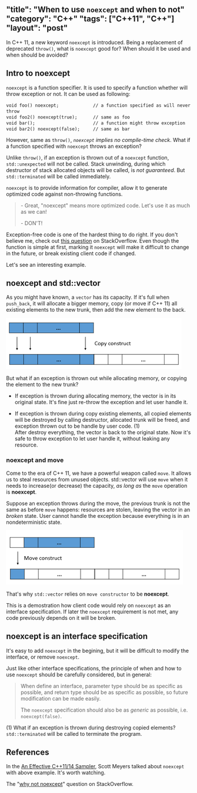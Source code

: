 "title": "When to use `noexcept` and when to not"
"category": "C++"
"tags": ["C++11", "C++"]
"layout": "post"
---

In C++ 11, a new keyword `noexcept` is introduced. Being a replacement of deprecated `throw()`, what is `noexcept` good for? When should it be used and when should be avoided?

## Intro to noexcept

`noexcept` is a function specifier. It is used to specify a function whether will throw exception or not. It can be used as following:

    void foo() noexcept;             // a function specified as will never throw
    void foo2() noexcept(true);      // same as foo
    void bar();                      // a function might throw exception
    void bar2() noexcept(false);     // same as bar

However, same as `throw()`, *`noexcept` implies no compile-time check*. What if a function specified with `noexcept` throws an exception?

Unlike `throw()`, if an exception is thrown out of a `noexcept` function, `std::unexpected` will not be called. Stack unwinding, during which destructor of stack allocated objects will be called, is *not guaranteed*. But `std::terminated` will be called immediately.

`noexcept` is to provide information for compiler, allow it to generate optimized code against non-throwing functions.

> \- Great, "noexcept" means more optimized code. Let's use it as much as we can!
>
> \- DON'T!

Exception-free code is one of the hardest thing to do right. If you don't believe me, check out [this question] on StackOverflow. Even though the function is simple at first, marking it `noexcept` will make it difficult to change in the future, or break existing client code if changed.

Let's see an interesting example.

## noexcept and std::vector

As you might have known, a `vector` has its capacity. If it's full when `push_back`, it will allocate a bigger memory, copy (or move if C++ 11) all existing elements to the new trunk, then add the new element to the back.

![Use copy constructor to expand a vector]

But what if an exception is thrown out while allocating memory, or copying the element to the new trunk?

- If exception is thrown during allocating memory, the vector is in its original state. It's fine just re-throw the exception and let user handle it.

- If exception is thrown during copy existing elements, all copied elements will be destroyed by calling destructor, allocated trunk will be freed, and exception thrown out to be handle by user code. (1)  
After destroy everything, the vector is back to the original state. Now it's safe to throw exception to let user handle it, without leaking any resource.

### noexcept and move

Come to the era of C++ 11, we have a powerful weapon called `move`. It allows us to steal resources from unused objects. std::vector will use `move` when it needs to increase(or decrease) the capacity, *as long as* the `move` operation is **noexcept**.

Suppose an exception throws during the move, the previous trunk is not the same as before `move` happens: resources are stolen, leaving the vector in an *broken* state. User cannot handle the exception because everything is in an nondeterministic state.

![Use move constructor to expand a vector]

That's why `std::vector` relies on `move constructor` to be **noexcept**.

This is a demostration how client code would rely on `noexcept` as an interface specification. If later the `noexcept` requirement is not met, any code previously depends on it will be broken.

## noexcept is an interface specification

It's easy to add `noexcept` in the begining, but it will be difficult to modify the interface, or remove `noexcept`.

Just like other interface specifications, the principle of when and how to use `noexcept` should be carefully considered, but in general:

> When define an interface, parameter type should be as specific as
> possible, and return type should be as specific as possible, so future
> modification can be made easily.   
>
> The `noexcept` specification should also be as *generic* as possible,
> i.e. `noexcept(false)`.

(1) What if an exception is thrown during destroying copied elements?  
    `std::terminated` will be called to terminate the program.

## References

In the [An Effective C++11/14 Sampler], Scott Meyers talked about `noexcept` with above example. It's worth watching.

The "[why not noexcept]" question on StackOverflow.

[why not noexcept]: http://stackoverflow.com/a/20521414/2190129
[An Effective C++11/14 Sampler]: http://channel9.msdn.com/Events/GoingNative/2013/An-Effective-Cpp11-14-Sampler
[this question]: http://stackoverflow.com/questions/1853243/c-do-you-really-write-exception-safe-code
[Use copy constructor to expand a vector]:/assets/images/posts/when-to-use-noexcept-and-when-to-not/copy-construct.png
[Use move constructor to expand a vector]:/assets/images/posts/when-to-use-noexcept-and-when-to-not/move-construct.png
